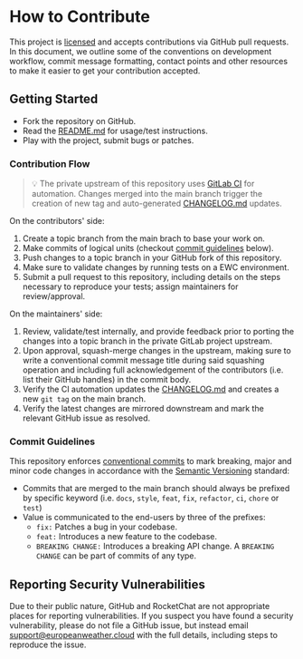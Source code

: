 # How to Contribute

This project is [licensed](./LICENSE) and accepts contributions via GitHub pull 
requests. In this document, we outline some of the conventions on development 
workflow, commit message formatting, contact points and other resources to make
it easier to get your contribution accepted.

## Getting Started

* Fork the repository on GitHub.
* Read the [README.md](./README.md) for usage/test instructions.
* Play with the project, submit bugs or patches.

### Contribution Flow

>💡 The private upstream of this repository uses [GitLab CI](.gitlab-ci.yml) 
for automation. Changes merged into the main branch trigger the creation of 
new tag and auto-generated [CHANGELOG.md](./CHANGELOG.md) updates.

On the contributors' side:
1. Create a topic branch from the main brach to base your work on.
2. Make commits of logical units (checkout 
[commit guidelines](#commit-guidelines) below).
3. Push changes to a topic branch in your GitHub fork of this
repository.
4. Make sure to validate changes by running tests on a 
EWC environment.
5. Submit a pull request to this repository, including details on
the steps necessary to reproduce your tests; assign maintainers for
review/approval.

On the maintainers' side:

1. Review, validate/test internally, and provide feedback prior to porting the
changes into a topic branch in the private GitLab project upstream.
2. Upon approval, squash-merge changes in the upstream, making sure to write a 
conventional commit message title during said squashing operation and
including full acknowledgement of the contributors (i.e. list their GitHub handles)
in the commit body.
3. Verify the CI automation updates the [CHANGELOG.md](./CHANGELOG.md) and
creates a new `git tag` on the main branch.
4. Verify the latest changes are mirrored downstream and mark the relevant GitHub
issue as resolved.

### Commit Guidelines

This repository enforces
[conventional commits](https://www.conventionalcommits.org/en/v1.0.0/)
to mark breaking, major and minor code changes in accordance with the
[Semantic Versioning](https://semver.org/) standard:
- Commits that are merged to the main branch should always be prefixed by 
specific keyword (i.e. `docs`, `style`, `feat`, `fix`, `refactor`, `ci`, 
`chore` or `test`)
- Value is communicated to the end-users by three of the prefixes:
  - `fix:` Patches a bug in your codebase.
  - `feat:` Introduces a new feature to the codebase.
  - `BREAKING CHANGE:` Introduces a breaking API change. A 
`BREAKING CHANGE` can be part of commits of any type.

## Reporting Security Vulnerabilities

Due to their public nature, GitHub and RocketChat are not appropriate places
for reporting vulnerabilities. If you suspect you have found a security 
vulnerability, please do not file a GitHub issue, but instead email 
[support@europeanweather.cloud](mailto:support@europeanweather.cloud) with the 
full details, including steps to reproduce the issue.
